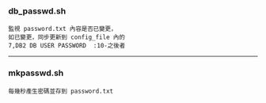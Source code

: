 ### db_passwd.sh
```
監視 password.txt 內容是否已變更，
如已變更，同步更新到 config_file 內的
7,DB2 DB USER PASSWORD  :10-之後者
```
---
### mkpasswd.sh
```
每幾秒產生密碼並存到 password.txt
```